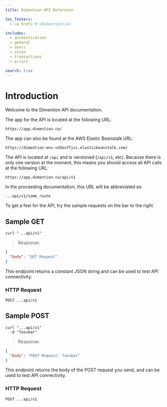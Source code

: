 ```yaml
---
title: Dimention API Reference

toc_footers:
  - <a href='#'>Dimention</a>

includes:
  - authentication
  - general
  - users
  - vices
  - transactions
  - errors

search: true
---
```


# Introduction

Welcome to the Dimention API documentation.

The app for the API is located at the following URL:

`https://app.dimention.co/`

The app can also be found at the AWS Elastic Beanstalk URL:

`https://dimention-env-vd3evffjxi.elasticbeanstalk.com/`

The API is located at `/api` and is versioned (`/api/v1`, etc). Because there is only one version at the moment, this means you should access all API calls at the following URL:

`https://app.dimention.co/api/v1`

In the proceeding documentation, this URL will be abbreviated as:

`...api/v1/some_route`

To get a feel for the API, try the sample requests on the bar to the right.

## Sample GET

```shell
curl "...api/v1"
```

> Response:

```json
{
  "body": "GET Request"
}
```

This endpoint returns a constant JSON string and can be used to test API connectivity.

### HTTP Request

`POST ...api/v1`

## Sample POST

```shell
curl "...api/v1"
  -d "foo=bar"
```

> Response:

```json
{
  "body": "POST Request: foo=bar"
}
```

This endpoint returns the body of the POST request you send, and can be used to test API connectivity.

### HTTP Request

`POST ...api/v1`
